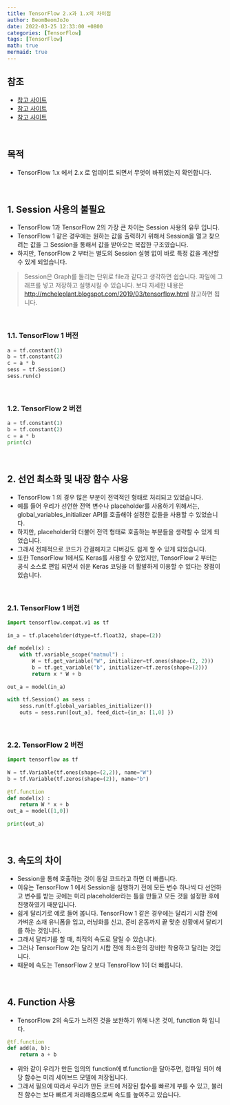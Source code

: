 ```yaml
---
title: TensorFlow 2.x과 1.x의 차이점
author: BeomBeomJoJo
date: 2022-03-25 12:33:00 +0800
categories: [TensorFlow]
tags: [TensorFlow]
math: true
mermaid: true
---
```


## **참조**
* [참고 사이트](https://www.tensorflow.org/guide/migrate?hl=ko#20%EC%97%90_%EB%A7%9E%EB%8F%84%EB%A1%9D_%EC%BD%94%EB%93%9C_%EC%88%98%EC%A0%95%ED%95%98%EA%B8%B0)
* [참고 사이트](https://dk-kang.tistory.com/entry/Tensorflow-1%EB%B2%84%EC%A0%84-vs-Tensorflow-2%EB%B2%84%EC%A0%84)
* [참고 사이트](http://mcheleplant.blogspot.com/2019/03/tensorflow.html)

<br/>

## **목적**
* TensorFlow 1.x 에서 2.x 로 업데이트 되면서 무엇이 바뀌었는지 확인합니다.

<br/>

## **1. Session 사용의 불필요**
* TensorFlow 1과 TensorFlow 2의 가장 큰 차이는 Session 사용의 유무 입니다.
* TensorFlow 1 같은 경우에는 원하는 값을 출력하기 위해서 Session을 열고 찾으려는 값을 그 Session을 통해서 값을 받아오는 복잡한 구조였습니다.
* 하지만, TensorFlow 2 부터는 별도의 Session 실행 없이 바로 특정 값을 계산할 수 있게 되었습니다.
> Session은 Graph를 돌리는 단위로 file과 같다고 생각하면 쉽습니다. 파일에 그래프를 넣고 저장하고 실행시킬 수 있습니다. 보다 자세한 내용은  http://mcheleplant.blogspot.com/2019/03/tensorflow.html 참고하면 됩니다.

<br/>

### **1.1. TensorFlow 1 버전**

```python
a = tf.constant(1)
b = tf.constant(2)
c = a * b
sess = tf.Session()
sess.run(c)
```

<br/>

### **1.2. TensorFlow 2 버전**

```python
a = tf.constant(1)
b = tf.constant(2)
c = a * b
print(c)
```

<br/>

## **2. 선언 최소화 및 내장 함수 사용**
* TensorFlow 1 의 경우 많은 부분이 전역적인 형태로 처리되고 있었습니다.
* 예를 들어 우리가 선언한 전역 변수나 placeholder를 사용하기 위해서는, global_variables_initializer API를 호출해야 설정한 값들을 사용할 수 있었습니다.
* 하지만, placeholder와 더불어 전역 형태로 호출하는 부분들을 생략할 수 있게 되었습니다.
* 그래서 전체적으로 코드가 간결해지고 디버깅도 쉽게 할 수 있게 되었습니다.
* 또한 TensorFlow 1에서도 Keras를 사용할 수 있었지만, TensorFlow 2 부터는 공식 소스로 편입 되면서 쉬운 Keras 코딩을 더 활발하게 이용할 수 있다는 장점이 있습니다.

<br/>

### **2.1. TensorFlow 1 버전**

```python
import tensorflow.compat.v1 as tf
 
in_a = tf.placeholder(dtype=tf.float32, shape=(2))
 
def model(x) :
    with tf.variable_scope("matmul") :
        W = tf.get_variable("W", initializer=tf.ones(shape=(2, 2)))
        b = tf.get_variable("b", initializer=tf.zeros(shape=(2)))
        return x * W + b
 
out_a = model(in_a)
 
with tf.Session() as sess :
    sess.run(tf.global_variables_initializer())
    outs = sess.run([out_a], feed_dict={in_a: [1,0] })
```

<br/>

### **2.2. TensorFlow 2 버전**

```python
import tensorflow as tf
 
W = tf.Variable(tf.ones(shape=(2,2)), name="W")
b = tf.Variable(tf.zeros(shape=(2)), name="b")
 
@tf.function
def model(x) :
    return W * x + b
out_a = model([1,0])
 
print(out_a)
```

<br/>

## **3. 속도의 차이**
* Session을 통해 호출하는 것이 동일 코드라고 하면 더 빠릅니다.
* 이유는 TensorFlow 1 에서 Session을 실행하기 전에 모든 변수 하나씩 다 선언하고 변수를 받는 곳에는 미리 placeholder라는 틀을 만들고 모든 것을 설정한 후에 진행하였기 때문입니다.
* 쉽게 달리기로 예로 들어 봅니다. TensorFlow 1 같은 경우에는 달리기 시합 전에 가벼운 소재 유니폼을 입고, 러닝화를 신고, 준비 운동까지 끝 맞춘 상황에서 달리기를 하는 것입니다.
* 그래서 달리기를 할 때, 최적의 속도로 달릴 수 있습니다.
* 그러나 TensorFlow 2는 달리기 시합 전에 최소한의 장비만 착용하고 달리는 것입니다.
* 때문에 속도는 TensorFlow 2 보다 TensroFlow 1이 더 빠릅니다.

<br/>

## **4. Function 사용**
* TensorFlow 2의 속도가 느려진 것을 보완하기 위해 나온 것이, function 화 입니다.

```python
@tf.function
def add(a, b):
    return a + b
```
* 위와 같이 우리가 만든 임의의 function에 tf.function을 달아주면, 컴파일 되어 해당 함수는 미리 세이브드 모델에 저장됩니다.
* 그래서 필요에 따라서 우리가 만든 코드에 저장된 함수를 빠르게 부를 수 있고, 불러진 함수는 보다 빠르게 처리해줌으로써 속도를 높여주고 있습니다.

<br/>